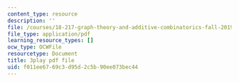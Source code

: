```yaml
---
content_type: resource
description: ''
file: /courses/18-217-graph-theory-and-additive-combinatorics-fall-2019/f011ee6769c3d95d2c5b90ee073bec44_oLwZFBZylUw.pdf
file_type: application/pdf
learning_resource_types: []
ocw_type: OCWFile
resourcetype: Document
title: 3play pdf file
uid: f011ee67-69c3-d95d-2c5b-90ee073bec44
---
```

